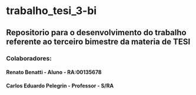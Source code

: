 # trabalho_tesi_3-bi
## Repositorio para o desenvolvimento do trabalho referente ao terceiro bimestre da materia de TESI

### Colaboradores:

#### Renato Benatti - Aluno - RA:00135678

#### Carlos Eduardo Pelegrin - Professor - S/RA

